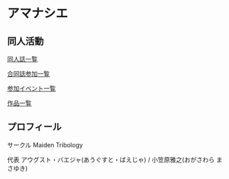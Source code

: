 # アマナシエ

## 同人活動

[同人誌一覧](doujinshi.html)

[合同誌参加一覧](goudoushi.html)

[参加イベント一覧](doujin_events.html)

[作品一覧](works.html)

## プロフィール

サークル Maiden Tribology

代表
アウグスト・バエジャ(あうぐすと・ばえじゃ) / 小笠原雅之(おがさわら まさゆき)

